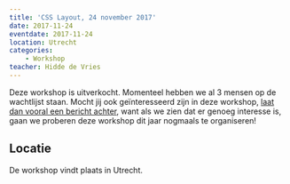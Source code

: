```yaml
---
title: 'CSS Layout, 24 november 2017'
date: 2017-11-24
eventdate: 2017-11-24
location: Utrecht
categories:
    - Workshop
teacher: Hidde de Vries
---
```


Deze workshop is uitverkocht. Momenteel hebben we al 3 mensen op de wachtlijst staan. Mocht jij ook geïnteresseerd zijn in deze workshop, [laat dan vooral een bericht achter](/nl/activiteiten), want als we zien dat er genoeg interesse is, gaan we proberen deze workshop dit jaar nogmaals te organiseren!

## Locatie

De workshop vindt plaats in Utrecht.
